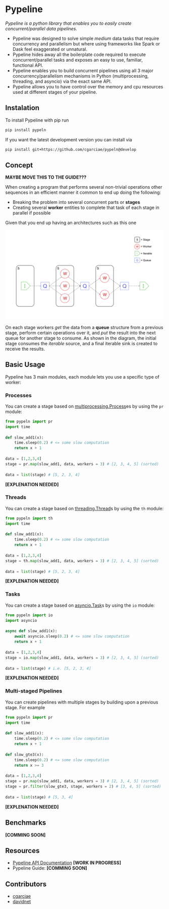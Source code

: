 # Pypeline

_Pypeline is a python library that enables you to easily create concurrent/parallel data pipelines._

* Pypeline was designed to solve simple _medium_ data tasks that require concurrency and parallelism but where using frameworks like Spark or Dask feel exaggerated or unnatural.
* Pypeline hides away all the boilerplate code required to execute concurrent/parallel tasks and exposes an easy to use, familiar, functional API.
* Pypeline enables you to build concurrent pipelines using all 3 major concurrency/parallelism mechanisms in Python (multiprocessing, threading, and asyncio) via the exact same API.
* Pypeline allows you to have control over the memory and cpu resources used at different stages of your pipeline.

## Instalation

To install Pypeline with pip run
```bash
pip install pypeln
```
If you want the latest development version you can install via
```bash
pip install git+https://github.com/cgarciae/pypeln@develop
```

## Concept
**MAYBE MOVE THIS TO THE GUIDE???**

When creating a program that performs several non-trivial operations other sequences in an efficient manner it common to end up doing the following:

* Breaking the problem into several concurrent parts or **stages**
* Creating several **worker** entities to complete that task of each stage in parallel if possible

Given that you end up having an architectures such as this one

![diagram](docs/diagram.png)

On each stage workers _get_ the data from a **queue** structure from a previous stage, perform certain operations over it, and _put_ the result into the next queue for another stage to consume. As shown in the diagram, the initial stage consumes the _iterable_ source, and a final iterable sink is created to receive the results. 

## Basic Usage
Pypeline has 3 main modules, each module lets you use a specific type of worker:

### Processes
You can create a stage based on [multiprocessing.Process](https://docs.python.org/3.4/library/multiprocessing.html#multiprocessing.Process)es by using the `pr` module:

```python
from pypeln import pr
import time

def slow_add1(x):
    time.sleep(0.2) # <= some slow computation
    return x + 1

data = [1,2,3,4]
stage = pr.map(slow_add1, data, workers = 3) # [2, 3, 4, 5] (sorted)

data = list(stage) # [5, 2, 3, 4]
```
**[EXPLENATION NEEDED]**

### Threads
You can create a stage based on [threading.Thread](https://docs.python.org/3/library/threading.html#threading.Thread)s by using the `th` module:
```python
from pypeln import th
import time

def slow_add1(x):
    time.sleep(0.2) # <= some slow computation
    return x + 1

data = [1,2,3,4]
stage = th.map(slow_add1, data, workers = 3) # [2, 3, 4, 5] (sorted)

data = list(stage) # [5, 2, 3, 4]
```
**[EXPLENATION NEEDED]**

### Tasks
You can create a stage based on [asyncio.Task](https://docs.python.org/3.4/library/asyncio-task.html#asyncio.Task)s by using the `io` module:
```python
from pypeln import io
import asyncio

async def slow_add1(x):
    await asyncio.sleep(0.2) # <= some slow computation
    return x + 1

data = [1,2,3,4]
stage = io.map(slow_add1, data, workers = 3) # [2, 3, 4, 5] (sorted)

data = list(stage) # i.e. [5, 2, 3, 4]
```
**[EXPLENATION NEEDED]**
### Multi-staged Pipelines
You can create pipelines with multiple stages by building upon a previous stage. For example
```python
from pypeln import pr
import time

def slow_add1(x):
    time.sleep(0.2) # <= some slow computation
    return x + 1

def slow_gte3(x):
    time.sleep(0.2) # <= some slow computation
    return x >= 3

data = [1,2,3,4]
stage = pr.map(slow_add1, data, workers = 3) # [2, 3, 4, 5] (sorted)
stage = pr.filter(slow_gte3, stage, workers = 2) # [3, 4, 5] (sorted)

data = list(stage) # [5, 3, 4]
```
**[EXPLENATION NEEDED]**

## Benchmarks
**[COMMING SOON]**

## Resources

* [Pypeline API Documentation](https://cgarciae.github.io/pypeln/) **[WORK IN PROGRESS]**
* Pypeline Guide: **[COMMING SOON]**


## Contributors
* [cgarciae](https://github.com/cgarciae)
* [davidnet](https://github.com/davidnet)